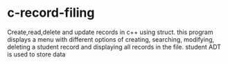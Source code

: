 # c-record-filing
Create,read,delete and update records in c++ using struct.
this program displays a menu with different options of creating, searching, modifying, deleting a student record and displaying all records in the file.
student ADT is used to store data
